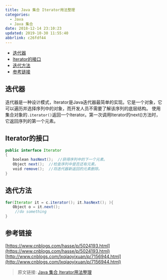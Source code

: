 ```yaml
---
title: Java 集合 Iterator用法整理
categories: 
  - Java
  - Java 集合
date: 2018-12-14 23:10:23
updated: 2019-10-30 11:55:40
abbrlink: c26fdf44
---
```

- [迭代器](/blog/html/c26fdf44/#迭代器)
- [Iterator的接口](/blog/html/c26fdf44/#Iterator的接口)
- [迭代方法](/blog/html/c26fdf44/#迭代方法)
- [参考链接](/blog/html/c26fdf44/#参考链接)

<!--more-->
<script src="https://cdn.bootcss.com/jquery/3.4.0/jquery.slim.min.js"></script>
<script>$(document).ready(function () {$(".post-body > ul:nth-child(1)").hide();});</script>

<!--end-->
## 迭代器 ##
迭代器是一种设计模式，Iterator是Java迭代器最简单的实现。它是一个对象，它可以遍历并选择序列中的对象，而开发人员不需要了解该序列的底层结构。
使用集合对象的`.iterator()`返回一个Iterator。第一次调用Iterator的next()方法时，它返回序列的第一个元素。
## Iterator的接口 ##
```java
public interface Iterator 
{  
　　boolean hasNext();  //获得序列中的下一个元素。
　　Object next();  //检查序列中是否还有元素。
　　void remove();  //将迭代器新返回的元素删除。
}  
```
## 迭代方法 ##
```java
for(Iterator it = c.iterator(); it.hasNext(); ){  
　　Object o = it.next();  
　　 //do something  
}  
```
## 参考链接 ##
[https://www.cnblogs.com/hasse/p/5024193.html](https://www.cnblogs.com/hasse/p/5024193.html)
[http://www.cnblogs.com/lxqiaoyixuan/p/7156944.html](http://www.cnblogs.com/lxqiaoyixuan/p/7156944.html)

>原文链接: [Java 集合 Iterator用法整理](https://lanlan2017.github.io/blog/c26fdf44/)